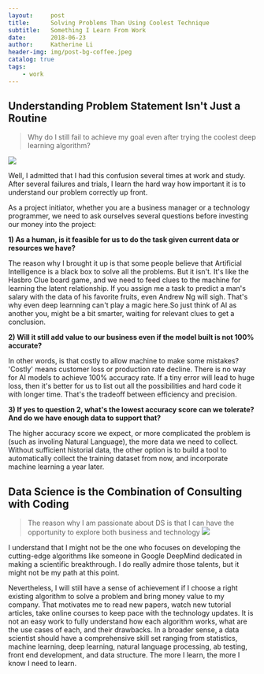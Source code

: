 ```yaml
---
layout:     post
title:      Solving Problems Than Using Coolest Technique
subtitle:   Something I Learn From Work
date:       2018-06-23
author:     Katherine Li
header-img: img/post-bg-coffee.jpeg
catalog: true
tags:
    - work
---
```


## Understanding Problem Statement Isn't Just a Routine

>Why do I still fail to achieve my goal even after trying the coolest deep learning algorithm?

![](https://images-na.ssl-images-amazon.com/images/I/61bCZRDe+RL._SL210_QL95_BG0,0,0,0_FMpng_.png)

Well, I admitted that I had this confusion several times at work and study. After several failures and trials, I learn the hard way how important it is to understand our problem correctly up front.

As a project initiator, whether you are a business manager or a technology programmer, we need to ask ourselves several questions before investing our money into the project:

**1) As a human, is it feasible for us to do the task given current data or resources we have?** 

The reason why I brought it up is that some people believe that Artificial Intelligence is a black box to solve all the problems. But it isn't. It's like the Hasbro Clue board game, and we need to feed clues to the machine for learning the latent relationship. If you assign me a task to predict a man's salary with the data of his favorite fruits, even Andrew Ng will sigh. That's why even deep learnning can't play a magic here.So just think of AI as another you, might be a bit smarter, waiting for relevant clues to get a conclusion. 

**2) Will it still add value to our business even if the model built is not 100% accurate?**

In other words, is that costly to allow machine to make some mistakes? 'Costly' means customer loss or production rate decline. There is no way for AI models to achieve 100% accuracy rate. If a tiny error will lead to huge loss, then it's better for us to list out all the possibilities and hard code it with longer time. That's the tradeoff between efficiency and precision.  

**3) If yes to question 2, what's the lowest accuracy score can we tolerate? And do we have enough data to support that?** 

The higher accuracy score we expect, or more complicated the problem is (such as involing Natural Language), the more data we need to collect. Without sufficient historial data, the other option is to build a tool to automatically collect the training dataset from now, and incorporate machine learning a year later.


## Data Science is the Combination of Consulting with Coding

>The reason why I am passionate about DS is that I can have the opportunity to explore both business and technology
![](https://www.inmarketingwetrust.com.au/wp-content/uploads/2015/10/Data-Science-Chart.png)

I understand that I might not be the one who focuses on developing the cutting-edge algorithms like someone in Google DeepMind dedicated in making a scientific breakthrough. I do really admire those talents, but it might not be my path at this point. 

Nevertheless, I will still have a sense of achievement if I choose a right existing algorithm to solve a problem and bring money value to my company. That motivates me to read new papers, watch new tutorial articles, take online courses to keep pace with the technology updates. It is not an easy work to fully understand how each algorithm works, what are the use cases of each, and their drawbacks. In a broader sense, a data scientist should have a comprehensive skill set ranging from statistics, machine learning, deep learning, natural language processing, ab testing, front end development, and data structure. The more I learn, the more I know I need to learn.






